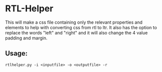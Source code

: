 RTL-Helper
==========

This will make a css file containing only the relevant properties and elements to help with converting css from rtl to ltr. It also has the option to replace the words "left" and "right" and it will also change the 4 value padding and margin.

Usage:
------
    rtlhelper.py -i <inputfile> -o <outputfile> -r

